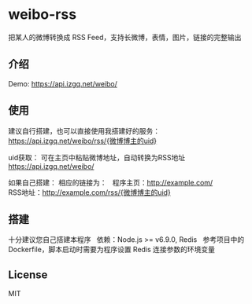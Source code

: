 # weibo-rss
把某人的微博转换成 RSS Feed，支持长微博，表情，图片，链接的完整输出

## 介绍
Demo: https://api.izgq.net/weibo/

## 使用
建议自行搭建，也可以直接使用我搭建好的服务：
https://api.izgq.net/weibo/rss/{微博博主的uid}

uid获取：
可在主页中粘贴微博地址，自动转换为RSS地址
https://api.izgq.net/weibo/

如果自己搭建：
相应的链接为：  
程序主页：http://example.com/  
RSS地址：http://example.com/rss/{微博博主的uid}  

## 搭建
十分建议您自己搭建本程序  
依赖：Node.js >= v6.9.0, Redis  
参考项目中的 Dockerfile，脚本启动时需要为程序设置 Redis 连接参数的环境变量  

## License
MIT
